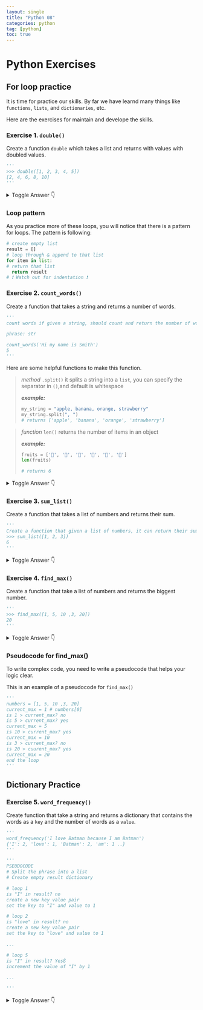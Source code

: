 ```yaml
---
layout: single
title: "Python 08"
categories: python
tag: [python]
toc: true
---
```


# Python Exercises

## For loop practice

It is time for practice our skills. By far we have learnd many things like `functions`, `lists`, and `dictionaries`, etc.

Here are the exercises for maintain and develope the skills.

### Exercise 1. `double()`

Create a function `double` which takes a list and returns with values with doubled values.

```python
'''
>>> double([1, 2, 3, 4, 5])
[2, 4, 6, 8, 10]
'''
```

<details>
  <summary>Toggle Answer 👇</summary>

```python
def double(numbers: list) -> list:
  result = []
  for number in numbers:
    result.append(number * 2)

  return result

print(double([1, 2, 3, 4, 5]))
```

</details>

### Loop pattern

As you practice more of these loops, you will notice that there is a pattern for loops. The pattern is following:

```python
# create empty list
result = []
# loop through & append to that list
for item in list:
# return that list
  return result
# ❗ Watch out for indentation ❗
```

### Exercise 2. `count_words()`

Create a function that takes a string and returns a number of words.

```python
'''
count words if given a string, should count and return the number of words

phrase: str

count_words('Hi my name is Smith')
5
'''
```

Here are some helpful functions to make this function.

> _method_ `.split()`
> it splits a string into a `list`, you can specify the separator in `()`,and default is whitespace
>
> _**example:**_
>
> ```python
> my_string = "apple, banana, orange, strawberry"
> my_string.split(", ")
> # returns ['apple', 'banana', 'orange', 'strawberry']
> ```

> _function_ `len()`
> returns the number of items in an object
>
> _**example:**_
>
> ```python
> fruits = ['🍎', '🍐', '🍊', '🍌', '🍓', '🍪']
> len(fruits)
>
> # returns 6
> ```

<details>
  <summary>Toggle Answer 👇</summary>

```python
def count_words(phrase: str) -> int:
  words = phrase.split()
  return len(words)
  # or return len(phrase.split())

print(count_words('Hi my name is Smith'))
```

</details>

### Exercise 3. `sum_list()`

Create a function that takes a list of numbers and returns their sum.

```python
'''
Create a function that given a list of numbers, it can return their sum
>>> sum_list([1, 2, 3])
6
'''
```

<details>
  <summary>Toggle Answer 👇</summary>

```python
def sum_list(numbers: list) -> int:
  count = 0
  for number in numbers:
    count += number

  return count

print(sum_list([1, 2, 3]))
```

</details>

### Exercise 4. `find_max()`

Create a function that take a list of numbers and returns the biggest number.

```python
'''
>>> find_max([1, 5, 10 ,3, 20])
20
'''
```

<details>
  <summary>Toggle Answer 👇</summary>

```python
def find_max(numbers: list) -> int:
  current_max = numbers[0]
  for number in numbers:
    if current_max < number:
      current_max = number
  return current_max

print(find_max([1, 5, 10 ,3, 20]))
```

</details>

### Pseudocode for find_max()

To write complex code, you need to write a pseudocode that helps your logic clear.

This is an example of a pseudocode for `find_max()`

```python
'''
numbers = [1, 5, 10 ,3, 20]
current_max = 1 # numbers[0]
is 1 > current_max? no
is 5 > current_max? yes
current_max = 5
is 10 > current_max? yes
current_max = 10
is 3 > current_max? no
is 20 > cuurent_max? yes
current_max = 20
end the loop
'''
```

## Dictionary Practice

### Exercise 5. `word_frequency()`

Create function that take a string and returns a dictionary that contains the words as a `key` and the number of words as a `value`.

```python
'''
word_frequency('I love Batman because I am Batman')
{'I': 2, 'love': 1, 'Batman': 2, 'am': 1 ..}
'''

'''
PSEUDOCODE
# Split the phrase into a list
# Create empty result dictionary

# loop 1
is "I" in result? no
create a new key value pair
set the key to "I" and value to 1

# loop 2
is "love" in result? no
create a new key value pair
set the key to "love" and value to 1

...

# loop 5
is "I" in result? Yesß
increment the value of "I" by 1

...

'''
```

<details>
  <summary>Toggle Answer 👇</summary>

```python
def word_frequency(phrase: str) -> dict:
  result = {}
  words = phrase.split()
  for word in words:
    if word not in result:
      result[word] = 1
    else:
      result[word] += 1

  return result

print(word_frequency('I love Batman because I am Batman'))
```

</details>
